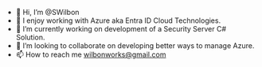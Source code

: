 - 👋 Hi, I’m @SWilbon
- 👀 I enjoy working with Azure aka Entra ID Cloud Technologies.
- 🌱 I’m currently working on development of a Security Server C# Solution.
- 💞️ I’m looking to collaborate on developing better ways to manage Azure.
- 📫 How to reach me wilbonworks@gmail.com

<!---
SWilbon/SWilbon is a ✨ special ✨ repository because its `README.md` (this file) appears on your GitHub profile.
You can click the Preview link to take a look at your changes.
--->

